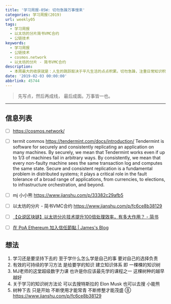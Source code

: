 ```yaml
---
title: '学习周报-05W: 切勿急躁万事慢来'
categories: 学习周报(2019)
url: weekly05
tags:
  - 学习周报
  - 以太坊的分片简书VMC合约
  - 公链技术
keywords:
  - 学习周报
  - 公链技术
  - cosmos.network
  - 以太坊的分片 - 简书VMC合约
description:
  - 本周最大的收获就是：人生的跳跃取决于平凡生活的点点积累。切勿急躁，注重日常知识积累，打磨心智。cosmos.network。HackDApp愿与你分享！
date: '2019-02-03 00:00:00'
abbrlink: 45744
---
```


> 先写点，然后再成线， 最后成面。万事皆一也。

----

## 信息列表

- [ ] https://cosmos.network/
- [ ] termit commos
  https://tendermint.com/docs/introduction/
  Tendermint is software for securely and consistently replicating an application on many machines. By securely, we mean that Tendermint works even if up to 1/3 of machines fail in arbitrary ways. By consistently, we mean that every non-faulty machine sees the same transaction log and computes the same state. Secure and consistent replication is a fundamental problem in distributed systems; it plays a critical role in the fault tolerance of a broad range of applications, from currencies, to elections, to infrastructure orchestration, and beyond.
- [ ] mj 小小熊
  https://www.jianshu.com/p/33382c29afb5
- [ ] 以太坊的分片 - 简书VMC合约
  https://www.jianshu.com/p/fc6ce8b38129
- [ ] [【众说区块链】以太坊分片技术提升100倍处理效率，有多大作用？ - 简书](https://www.jianshu.com/p/13e532039fe2)
- [ ] [在 PoA Ethereum 加入信任節點 | James's Blog](https://ci-jie.github.io/2018/05/21/%E5%9C%A8-PoA-Ethereum-%E5%8A%A0%E5%85%A5%E4%BF%A1%E4%BB%BB%E7%AF%80%E9%BB%9E/)


## 想法
1. 学习还是要坚持下去的 至于学什么怎么学是自己的事 要对自己的选择负责
2. 有效的可持续的学习方法 是给要学的知识 建立知识体系 即 一棵棵的知识树
3. MJ老师的这堂超级数字力课 也许是你应该最先学的课程之一 这棵树种的越早越好
4. 关于学习的知识树方法论 可以去搜特斯拉的 Elon Musk 也可以去搜 小能熊
5. 树种下去 只是开始 不断使用才能常青 不断修整才能茂盛 ⑧
https://www.jianshu.com/p/fc6ce8b38129
